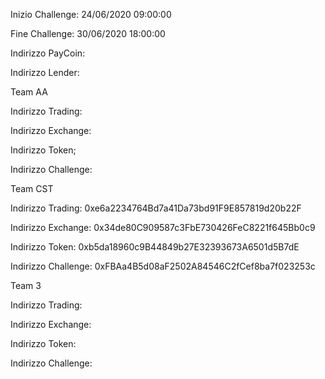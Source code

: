 Inizio Challenge: 24/06/2020 09:00:00

Fine Challenge: 30/06/2020 18:00:00


Indirizzo PayCoin: 

Indirizzo Lender:



Team AA

Indirizzo Trading:

Indirizzo Exchange:

Indirizzo Token;

Indirizzo Challenge:


Team CST

Indirizzo Trading: 0xe6a2234764Bd7a41Da73bd91F9E857819d20b22F

Indirizzo Exchange: 0x34de80C909587c3FbE730426FeC8221f645Bb0c9

Indirizzo Token: 0xb5da18960c9B44849b27E32393673A6501d5B7dE

Indirizzo Challenge: 0xFBAa4B5d08aF2502A84546C2fCef8ba7f023253c


Team 3


Indirizzo Trading:

Indirizzo Exchange:

Indirizzo Token:

Indirizzo Challenge:
